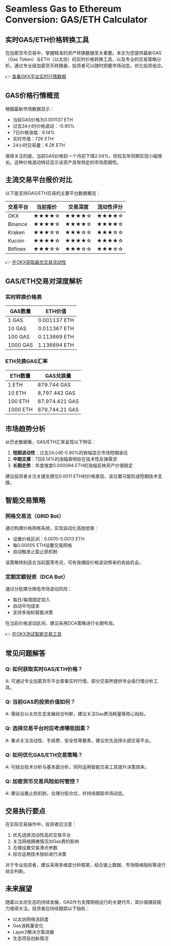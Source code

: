 # Seamless Gas to Ethereum Conversion: GAS/ETH Calculator

## 实时GAS/ETH价格转换工具

在加密货币交易中，掌握精准的资产转换数据至关重要。本文为您提供最新GAS（Gas Token）与ETH（以太坊）的实时价格转换工具，以及专业的交易策略分析。通过专业级加密货币转换器，投资者可以随时把握市场动态，优化投资组合。

👉 [查看OKX平台实时行情数据](https://bit.ly/okx_welcome)

## GAS价格行情概览

根据最新市场数据显示：
- 当前GAS价格为0.001137 ETH
- 过去24小时价格波动：-0.90%
- 7日价格涨幅：6.14%
- 实时市值：72K ETH
- 24小时交易量：6.2K ETH

值得关注的是，当前GAS价格较一个月前下降2.04%，但较去年同期实现小幅增长。这种价格波动特征显示该资产具有特定的市场周期性。

## 主流交易平台报价对比

以下是支持GAS/ETH交易的主要平台数据概览：

| 交易平台   | 当前报价 | 交易深度 | 流动性评分 |
|------------|----------|----------|------------|
| OKX        | ★★★★☆    | ★★★★☆    | ★★★★☆      |
| Binance    | ★★★★☆    | ★★★★☆    | ★★★★☆      |
| Kraken     | ★★★☆☆    | ★★★☆☆    | ★★★☆☆      |
| Kucoin     | ★★★★☆    | ★★★★☆    | ★★★★☆      |
| Bitfinex   | ★★★☆☆    | ★★★☆☆    | ★★★☆☆      |

👉 [在OKX获取最优交易流动性](https://bit.ly/okx_welcome)

## GAS/ETH交易对深度解析

### 实时转换价格表

| GAS数量    | ETH价值       |
|------------|---------------|
| 1 GAS      | 0.001137 ETH  |
| 10 GAS     | 0.011367 ETH  |
| 100 GAS    | 0.113669 ETH  |
| 1000 GAS   | 1.136694 ETH  |

### ETH兑换GAS汇率

| ETH数量    | GAS兑换量     |
|------------|---------------|
| 1 ETH      | 879.744 GAS   |
| 10 ETH     | 8,797.442 GAS |
| 100 ETH    | 87,974.421 GAS|
| 1000 ETH   | 879,744.21 GAS|

## 市场趋势分析

从历史数据看，GAS/ETH汇率呈现以下特征：
1. **短期波动性**：过去24小时-0.90%的跌幅显示市场短期承压
2. **中期支撑**：7日6.14%的涨幅表明存在技术性反弹需求
3. **长期走势**：年度维度0.000094 ETH的涨幅反映资产价值稳定

建议投资者关注关键支撑位0.0011 ETH的价格表现，该位置可能形成短期技术支撑。

## 智能交易策略

### 网格交易法（GRID Bot）

通过构建价格网格系统，实现自动化高抛低吸：
- 设置价格区间：0.0010-0.0013 ETH
- 每0.00005 ETH设置交易网格
- 自动触发止盈止损机制

该策略特别适合当前震荡市况，可有效捕捉价格波动带来的收益机会。

### 定期定额投资（DCA Bot）

通过分批建仓降低市场波动风险：
- 每日/每周固定投入
- 自动平均成本
- 支持多指标智能决策

在当前价格波动区间，建议采用DCA策略进行长期布局。

👉 [在OKX测试智能交易工具](https://bit.ly/okx_welcome)

## 常见问题解答

### Q: 如何获取实时GAS/ETH价格？
A: 可通过专业加密货币平台查看实时行情，部分交易所提供专业级行情分析工具。

### Q: 当前GAS的投资价值如何？
A: 需结合以太坊生态发展综合判断，建议关注Gas费消耗量等核心指标。

### Q: 选择交易平台时应考虑哪些因素？
A: 重点关注流动性、手续费、安全性等要素，建议优先选择头部交易平台。

### Q: 如何优化GAS/ETH交易策略？
A: 可结合技术分析与基本面分析，同时运用智能交易工具提升决策效率。

### Q: 加密货币交易风险如何管控？
A: 建议设置止损机制，合理分配仓位，并持续跟踪市场动态。

## 交易执行要点

在实际交易操作中，投资者应注意：
1. 优先选择流动性高的交易平台
2. 关注网络拥堵情况对Gas费的影响
3. 合理设置交易滑点参数
4. 综合运用技术指标进行决策

对于专业投资者，建议采用多维度分析框架，结合链上数据、市场情绪指标等进行综合判断。

## 未来展望

随着以太坊生态的持续发展，GAS作为支撑网络运行的关键代币，其价值捕获能力值得关注。投资者应持续跟踪以下指标：
- 以太坊网络活跃度
- Gas消耗量变化
- Layer2解决方案进展
- 生态项目创新情况
